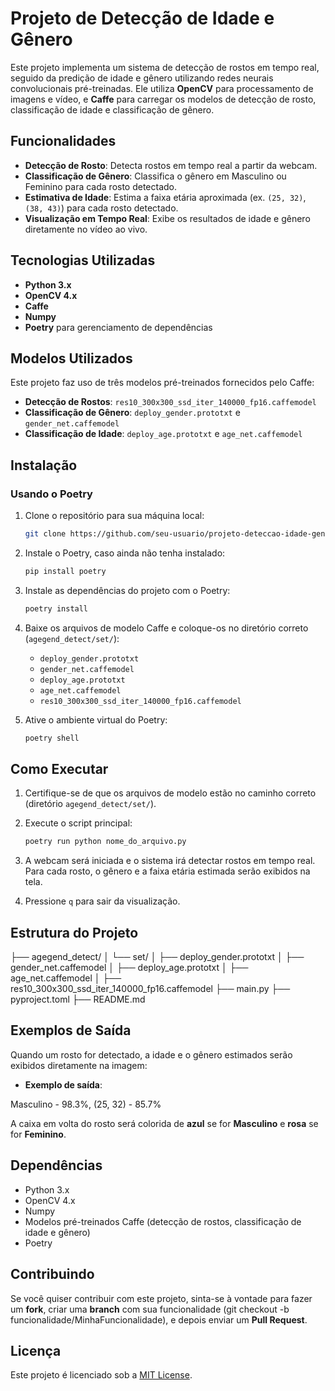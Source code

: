 # Projeto de Detecção de Idade e Gênero

Este projeto implementa um sistema de detecção de rostos em tempo real, seguido da predição de idade e gênero utilizando redes neurais convolucionais pré-treinadas. Ele utiliza **OpenCV** para processamento de imagens e vídeo, e **Caffe** para carregar os modelos de detecção de rosto, classificação de idade e classificação de gênero.

## Funcionalidades

- **Detecção de Rosto**: Detecta rostos em tempo real a partir da webcam.
- **Classificação de Gênero**: Classifica o gênero em Masculino ou Feminino para cada rosto detectado.
- **Estimativa de Idade**: Estima a faixa etária aproximada (ex. `(25, 32)`, `(38, 43)`) para cada rosto detectado.
- **Visualização em Tempo Real**: Exibe os resultados de idade e gênero diretamente no vídeo ao vivo.

## Tecnologias Utilizadas

- **Python 3.x**
- **OpenCV 4.x**
- **Caffe**
- **Numpy**
- **Poetry** para gerenciamento de dependências

## Modelos Utilizados

Este projeto faz uso de três modelos pré-treinados fornecidos pelo Caffe:

- **Detecção de Rostos**: `res10_300x300_ssd_iter_140000_fp16.caffemodel`
- **Classificação de Gênero**: `deploy_gender.prototxt` e `gender_net.caffemodel`
- **Classificação de Idade**: `deploy_age.prototxt` e `age_net.caffemodel`

## Instalação

### Usando o Poetry

1. Clone o repositório para sua máquina local:

    ```bash
    git clone https://github.com/seu-usuario/projeto-deteccao-idade-genero.git
    ```

2. Instale o Poetry, caso ainda não tenha instalado:

    ```bash
    pip install poetry
    ```

3. Instale as dependências do projeto com o Poetry:

    ```bash
    poetry install
    ```

4. Baixe os arquivos de modelo Caffe e coloque-os no diretório correto (`agegend_detect/set/`):
   - `deploy_gender.prototxt`
   - `gender_net.caffemodel`
   - `deploy_age.prototxt`
   - `age_net.caffemodel`
   - `res10_300x300_ssd_iter_140000_fp16.caffemodel`

5. Ative o ambiente virtual do Poetry:

    ```bash
    poetry shell
    ```

## Como Executar

1. Certifique-se de que os arquivos de modelo estão no caminho correto (diretório `agegend_detect/set/`).

2. Execute o script principal:

    ```bash
    poetry run python nome_do_arquivo.py
    ```

3. A webcam será iniciada e o sistema irá detectar rostos em tempo real. Para cada rosto, o gênero e a faixa etária estimada serão exibidos na tela.

4. Pressione `q` para sair da visualização.

## Estrutura do Projeto

├── agegend_detect/
│   └── set/
│       ├── deploy_gender.prototxt
│       ├── gender_net.caffemodel
│       ├── deploy_age.prototxt
│       ├── age_net.caffemodel
│       ├── res10_300x300_ssd_iter_140000_fp16.caffemodel
├── main.py
├── pyproject.toml
├── README.md

## Exemplos de Saída

Quando um rosto for detectado, a idade e o gênero estimados serão exibidos diretamente na imagem:

- **Exemplo de saída**:

Masculino - 98.3%, (25, 32) - 85.7%

A caixa em volta do rosto será colorida de **azul** se for **Masculino** e **rosa** se for **Feminino**.

## Dependências

- Python 3.x
- OpenCV 4.x
- Numpy
- Modelos pré-treinados Caffe (detecção de rostos, classificação de idade e gênero)
- Poetry

## Contribuindo

Se você quiser contribuir com este projeto, sinta-se à vontade para fazer um **fork**, criar uma **branch** com sua funcionalidade (git checkout -b funcionalidade/MinhaFuncionalidade), e depois enviar um **Pull Request**.

## Licença

Este projeto é licenciado sob a [MIT License](LICENSE).
